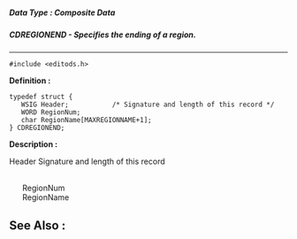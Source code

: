 ##### Data Type : Composite Data
##### CDREGIONEND - Specifies the ending of a region.
---
```
#include <editods.h>
```

**Definition :**
```
typedef struct {
   WSIG Header;           /* Signature and length of this record */
   WORD RegionNum;
   char RegionName[MAXREGIONNAME+1];
} CDREGIONEND;
```

**Description :**

Header		Signature and length of this record
<ul><br>
RegionNum<br>
RegionName</ul>



**See Also :**
---
